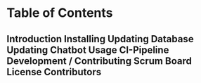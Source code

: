 # Table of Contents

Introduction
Installing
Updating Database
Updating Chatbot
Usage
CI-Pipeline
Development / Contributing
Scrum Board
License
Contributors
--

